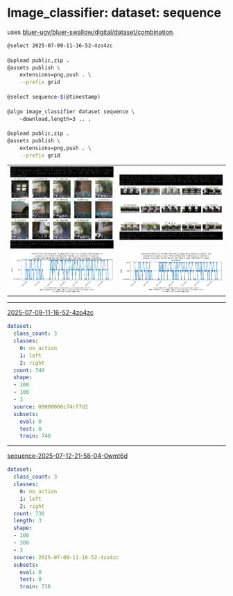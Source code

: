 # Image_classifier: dataset: sequence

uses [bluer-ugv/bluer-swallow/digital/dataset/combination](https://github.com/kamangir/bluer-ugv/blob/main/bluer_ugv/docs/bluer_swallow/digital/dataset/combination.md).

```bash
@select 2025-07-09-11-16-52-4zo4zc

@upload public,zip .
@assets publish \
    extensions=png,push . \
    --prefix grid

@select sequence-$(@timestamp)

@algo image_classifier dataset sequence \
    ~download,length=3 .. .

@upload public,zip .
@assets publish \
    extensions=png,push . \
    --prefix grid
```



| | |
|-|-|
| ![image](https://github.com/kamangir/assets/blob/main/2025-07-09-11-16-52-4zo4zc/grid.png?raw=true) | ![image](https://github.com/kamangir/assets/blob/main/sequence-2025-07-12-21-58-04-0wmt6d/grid.png?raw=true) |
| ![image](https://github.com/kamangir/assets/blob/main/2025-07-09-11-16-52-4zo4zc/grid-timeline.png?raw=true) | ![image](https://github.com/kamangir/assets/blob/main/sequence-2025-07-12-21-58-04-0wmt6d/grid-timeline.png?raw=true) |

---

[2025-07-09-11-16-52-4zo4zc](https://kamangir-public.s3.ir-thr-at1.arvanstorage.ir/2025-07-09-11-16-52-4zo4zc.tar.gz)

```yaml
dataset:
  class_count: 3
  classes:
    0: no_action
    1: left
    2: right
  count: 740
  shape:
  - 100
  - 100
  - 3
  source: 00000000c74cf7d2
  subsets:
    eval: 0
    test: 0
    train: 740

```

---

[sequence-2025-07-12-21-58-04-0wmt6d](https://kamangir-public.s3.ir-thr-at1.arvanstorage.ir/sequence-2025-07-12-21-58-04-0wmt6d.tar.gz)

```yaml
dataset:
  class_count: 3
  classes:
    0: no_action
    1: left
    2: right
  count: 738
  length: 3
  shape:
  - 100
  - 300
  - 3
  source: 2025-07-09-11-16-52-4zo4zc
  subsets:
    eval: 0
    test: 0
    train: 738

```
